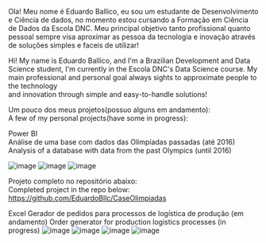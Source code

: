   Ola! Meu nome é Eduardo Ballico, eu sou um estudante de Desenvolvimento e Ciência de dados,
no momento estou cursando a Formação em Ciência de Dados da Escola DNC.
  Meu principal objetivo tanto profissional quanto pessoal sempre visa aproximar as pessoa da
tecnologia e inovação através de soluções simples e faceis de utilizar!

  Hi! My name is Eduardo Ballico, and I'm a Brazilian Development and Data Science student,
I'm currently in the Escola DNC's Data Science course.
  My main professional and personal goal always sights to approximate people to the technology \
and innovation through simple and easy-to-handle solutions!

Um pouco dos meus projetos(possuo alguns em andamento):\
A few of my personal projects(have some in progress):

Power BI\
Análise de uma base com dados das Olimpíadas passadas (até 2016)\
Analysis of a database with data from the past Olympics (until 2016)

![image](https://github.com/EduardoBllc/EduardoBllc/assets/77795330/bd991cee-4372-4259-8ca1-fd7faddd44de)
![image](https://github.com/EduardoBllc/EduardoBllc/assets/77795330/fa9dee2d-8764-4ee0-90aa-73e869991e90)
![image](https://github.com/EduardoBllc/EduardoBllc/assets/77795330/024eab3d-b3bd-4bec-a0b5-3116fd6baa99)

Projeto completo no repositório abaixo: \
Completed project in the repo below: \
https://github.com/EduardoBllc/CaseOlimpiadas

Excel
Gerador de pedidos para processos de logística de produção (em andamento)
Order generator for production logistics processes (in progress)
![image](https://github.com/EduardoBllc/EduardoBllc/assets/77795330/94c2bdf4-f23a-46e9-9f74-31506f0880fe)
![image](https://github.com/EduardoBllc/EduardoBllc/assets/77795330/21a20a2b-e7d1-47e0-ab89-3f4033d25504)
![image](https://github.com/EduardoBllc/EduardoBllc/assets/77795330/d2feb9d6-8a08-48bf-ae3b-76a985a4fbb9)
![image](https://github.com/EduardoBllc/EduardoBllc/assets/77795330/b79224bb-8ce9-4078-800d-db6069673aba)





<!---
EduardoBllc/EduardoBllc is a ✨ special ✨ repository because its `README.md` (this file) appears on your GitHub profile.
You can click the Preview link to take a look at your changes.
--->
